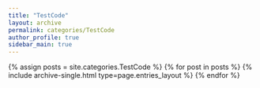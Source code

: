 ```yaml
---
title: "TestCode"
layout: archive
permalink: categories/TestCode
author_profile: true
sidebar_main: true
---
```



{% assign posts = site.categories.TestCode %}
{% for post in posts %} {% include archive-single.html type=page.entries_layout %} {% endfor %}